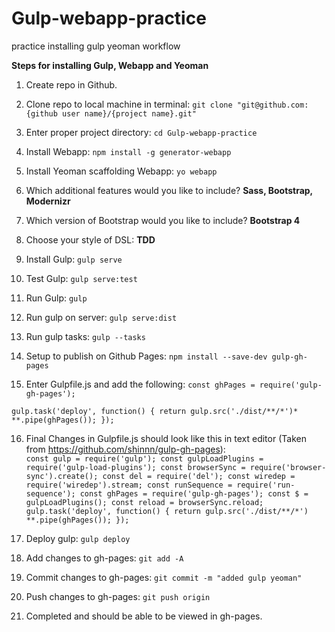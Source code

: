 # Gulp-webapp-practice
practice installing gulp yeoman workflow

**Steps for installing Gulp, Webapp and Yeoman**
1) Create repo in Github.

2) Clone repo to local machine in terminal:   `git clone "git@github.com:{github user name}/{project name}.git"`

3) Enter proper project directory:   `cd Gulp-webapp-practice`

4) Install Webapp:   `npm install -g generator-webapp`

5) Install Yeoman scaffolding Webapp:  `yo webapp`

6)  Which additional features would you like to include?   **Sass, Bootstrap, Modernizr**

7) Which version of Bootstrap would you like to include?   **Bootstrap 4**

8) Choose your style of DSL:   **TDD**

9) Install Gulp:   `gulp serve`

10) Test Gulp:   `gulp serve:test`

11) Run Gulp:   `gulp`

12) Run gulp on server:   `gulp serve:dist`

13) Run gulp tasks:   `gulp --tasks`

14) Setup to publish on Github Pages:  `npm install --save-dev gulp-gh-pages`

15) Enter Gulpfile.js and add the following:  `const ghPages = require('gulp-gh-pages');`

`gulp.task('deploy', function() {
return gulp.src('./dist/**/*')*
  **.pipe(ghPages());
});`

16) Final Changes in Gulpfile.js should look like this in text editor (Taken from https://github.com/shinnn/gulp-gh-pages):   
`const gulp = require('gulp');
const gulpLoadPlugins = require('gulp-load-plugins');
const browserSync = require('browser-sync').create();
const del = require('del');
const wiredep = require('wiredep').stream;
const runSequence = require('run-sequence');
const ghPages = require('gulp-gh-pages');
const $ = gulpLoadPlugins();
const reload = browserSync.reload;
gulp.task('deploy', function() {
return gulp.src('./dist/**/*')
  **.pipe(ghPages());
});`

17) Deploy gulp: `gulp deploy`

17) Add changes to gh-pages:  `git add -A`

18) Commit changes to gh-pages:   `git commit -m "added gulp yeoman"`

19) Push changes to gh-pages:    `git push origin`

20) Completed and should be able to be viewed in gh-pages.

